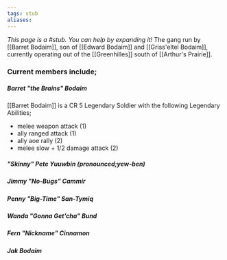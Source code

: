 ```yaml
---
tags: stub
aliases:
---
```


*This page is a #stub. You can help by expanding it!*
The gang run by [[Barret Bodaim]], son of [[Edward Bodaim]] and [[Griss'eltel Bodaim]], currently operating out of the [[Greenhilles]] south of [[Arthur's Prairie]].

### Current members include;
##### Barret "the Brains" Bodaim
[[Barret Bodaim]] is a CR 5 Legendary Soldier with the following Legendary Abilities;
- melee weapon attack (1)
- ally ranged attack (1)
- ally aoe rally (2)
- melee slow + 1/2 damage attack (2)
##### "Skinny" Pete Yuuwbin (pronounced;yew-ben)
##### Jimmy "No-Bugs" Cammir
##### Penny "Big-Time" San-Tymiq
##### Wanda "Gonna Get'cha" Bund
##### Fern "Nickname" Cinnamon
##### Jak Bodaim